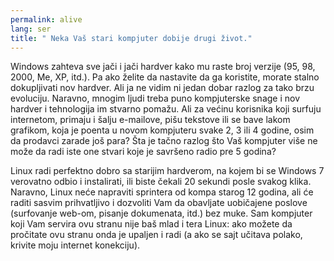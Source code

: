 ```yaml
---
permalink: alive
lang: ser
title: " Neka Vaš stari kompjuter dobije drugi život."
---
```


Windows zahteva sve jači i jači hardver kako mu raste broj verzije 
(95, 98, 2000, Me, XP, itd.). Pa ako želite da nastavite da ga koristite,
morate stalno dokupljivati nov hardver. Ali ja ne vidim ni jedan 
dobar razlog za tako brzu evoluciju. Naravno, mnogim ljudi treba puno 
kompjuterske snage i nov hardver i tehnologija im stvarno pomažu.
Ali za većinu korisnika koji surfuju internetom, primaju i šalju e-mailove,
pišu tekstove ili se bave lakom grafikom, koja je poenta u novom kompjuteru svake
2, 3 ili 4 godine, osim da prodavci zarade još para?
Šta je tačno razlog što Vaš kompjuter više ne može da radi iste one stvari
koje je savršeno radio pre 5 godina?

Linux radi perfektno dobro sa starijim hardverom, na kojem bi se Windows 7 
verovatno odbio i instalirati, ili biste čekali 20 sekundi 
posle svakog klika. Naravno, Linux neće napraviti sprintera od kompa
starog 12 godina, ali će raditi sasvim prihvatljivo i dozvoliti Vam da 
obavljate uobičajene poslove (surfovanje web-om, pisanje dokumenata, itd.) bez muke.
Sam kompjuter koji Vam servira ovu stranu nije baš mlad i tera
Linux: ako možete da pročitate ovu stranu onda je upaljen i radi
(a ako se sajt učitava polako, krivite moju internet konekciju).




